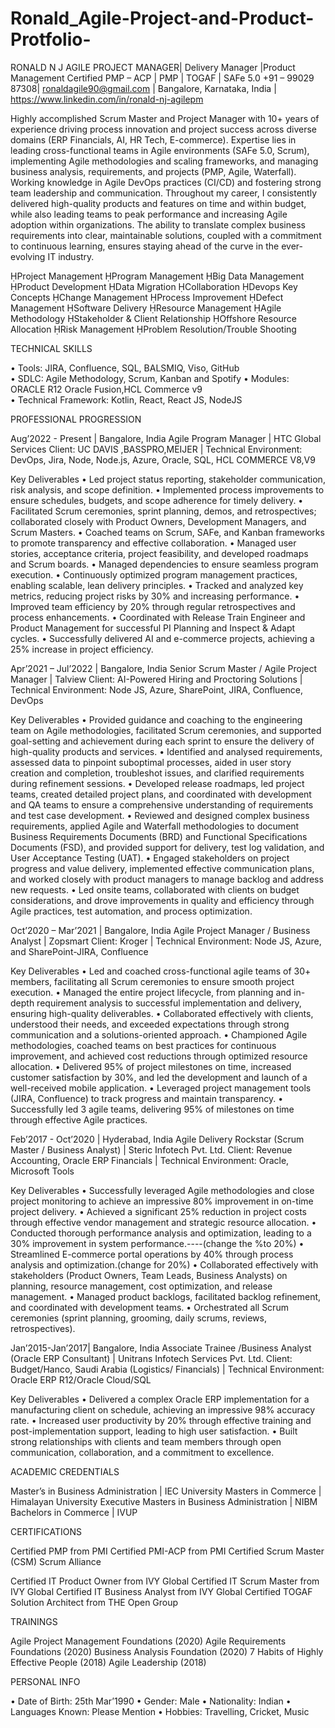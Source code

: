 # Ronald_Agile-Project-and-Product-Protfolio-
RONALD N J
 AGILE PROJECT MANAGER| Delivery Manager |Product Management 
Certified PMP – ACP | PMP | TOGAF | SAFe 5.0
+91 – 99029 87308| ronaldagile90@gmail.com | Bangalore, Karnataka, India | https://www.linkedin.com/in/ronald-nj-agilepm



Highly accomplished Scrum Master and Project Manager with 10+ years of experience driving process innovation and project success across diverse domains (ERP Financials, AI, HR Tech, E-commerce). Expertise lies in leading cross-functional teams in Agile environments (SAFe 5.0, Scrum), implementing Agile methodologies and scaling frameworks, and managing business analysis, requirements, and projects (PMP, Agile, Waterfall). Working knowledge in Agile DevOps practices (CI/CD) and fostering strong team leadership and communication. Throughout my career, I consistently delivered high-quality products and features on time and within budget, while also leading teams to peak performance and increasing Agile adoption within organizations. The ability to translate complex business requirements into clear, maintainable solutions, coupled with a commitment to continuous learning, ensures staying ahead of the curve in the ever-evolving IT industry.


Project Management Program Management Big Data Management Product Development Data Migration Collaboration
Devops Key Concepts Change Management Process Improvement Defect Management Software Delivery
Resource Management Agile Methodology Stakeholder & Client Relationship 
Offshore Resource Allocation Risk Management Problem Resolution/Trouble Shooting


TECHNICAL SKILLS

•	Tools: 			JIRA, Confluence, SQL, BALSMIQ, Viso, GitHub  
•	SDLC: 			Agile Methodology, Scrum, Kanban and Spotify
•	Modules: 			ORACLE R12 Oracle Fusion,HCL Commerce v9    
•	Technical Framework: 		Kotlin, React, React JS, NodeJS

PROFESSIONAL PROGRESSION

Aug’2022 - Present | Bangalore, India
Agile Program Manager | HTC Global Services
Client: UC DAVIS ,BASSPRO,MEIJER | Technical Environment: DevOps, Jira, Node, Node.js, Azure, Oracle, SQL, HCL COMMERCE V8,V9
 

Key Deliverables
•	Led project status reporting, stakeholder communication, risk analysis, and scope definition.
•	Implemented process improvements to ensure schedules, budgets, and scope adherence for timely delivery.
•	Facilitated Scrum ceremonies, sprint planning, demos, and retrospectives; collaborated closely with Product Owners, Development Managers, and Scrum Masters.
•	Coached teams on Scrum, SAFe, and Kanban frameworks to promote transparency and effective collaboration.
•	Managed user stories, acceptance criteria, project feasibility, and developed roadmaps and Scrum boards.
•	Managed dependencies to ensure seamless program execution.
•	Continuously optimized program management practices, enabling scalable, lean delivery principles.
•	Tracked and analyzed key metrics, reducing project risks by 30% and increasing performance.
•	Improved team efficiency by 20% through regular retrospectives and process enhancements.
•	Coordinated with Release Train Engineer and Product Management for successful PI Planning and Inspect & Adapt cycles.
•	Successfully delivered AI and e-commerce projects, achieving a 25% increase in project efficiency.

Apr’2021 – Jul’2022 | Bangalore, India
Senior Scrum Master / Agile Project Manager | Talview
Client: AI-Powered Hiring and Proctoring Solutions | Technical Environment: Node JS, Azure, SharePoint, JIRA, Confluence, DevOps  

Key Deliverables
•	Provided guidance and coaching to the engineering team on Agile methodologies, facilitated Scrum ceremonies, and supported goal-setting and achievement during each sprint to ensure the delivery of high-quality products and services.
•	Identified and analysed requirements, assessed data to pinpoint suboptimal processes, aided in user story creation and completion, troubleshot issues, and clarified requirements during refinement sessions.
•	Developed release roadmaps, led project teams, created detailed project plans, and coordinated with development and QA teams to ensure a comprehensive understanding of requirements and test case development.
•	Reviewed and designed complex business requirements, applied Agile and Waterfall methodologies to document Business Requirements Documents (BRD) and Functional Specifications Documents (FSD), and provided support for delivery, test log validation, and User Acceptance Testing (UAT).
•	Engaged stakeholders on project progress and value delivery, implemented effective communication plans, and worked closely with product managers to manage backlog and address new requests.
•	Led onsite teams, collaborated with clients on budget considerations, and drove improvements in quality and efficiency through Agile practices, test automation, and process optimization.

Oct’2020 – Mar’2021 | Bangalore, India
Agile Project Manager / Business Analyst | Zopsmart
Client: Kroger | Technical Environment: Node JS, Azure, and SharePoint-JIRA, Confluence

Key Deliverables
•	Led and coached cross-functional agile teams of 30+ members, facilitating all Scrum ceremonies to ensure smooth project execution.
•	Managed the entire project lifecycle, from planning and in-depth requirement analysis to successful implementation and delivery, ensuring high-quality deliverables.
•	Collaborated effectively with clients, understood their needs, and exceeded expectations through strong communication and a solutions-oriented approach.
•	Championed Agile methodologies, coached teams on best practices for continuous improvement, and achieved cost reductions through optimized resource allocation.
•	Delivered 95% of project milestones on time, increased customer satisfaction by 30%, and led the development and launch of a well-received mobile application.
•	Leveraged project management tools (JIRA, Confluence) to track progress and maintain transparency.
•	Successfully led 3 agile teams, delivering 95% of milestones on time through effective Agile practices.

Feb’2017 - Oct’2020 | Hyderabad, India
Agile Delivery Rockstar (Scrum Master / Business Analyst) | Steric Infotech Pvt. Ltd.
Client: Revenue Accounting, Oracle ERP Financials | Technical Environment: Oracle, Microsoft Tools

Key Deliverables
•	Successfully leveraged Agile methodologies and close project monitoring to achieve an impressive 80% improvement in on-time project delivery.
•	Achieved a significant 25% reduction in project costs through effective vendor management and strategic resource allocation.
•	Conducted thorough performance analysis and optimization, leading to a 30% improvement in system performance.----(change the %to 20%)
•	Streamlined E-commerce portal operations by 40% through process analysis and optimization.(change for 20%)
•	Collaborated effectively with stakeholders (Product Owners, Team Leads, Business Analysts) on planning, resource management, cost optimization, and release management.
•	Managed product backlogs, facilitated backlog refinement, and coordinated with development teams.
•	Orchestrated all Scrum ceremonies (sprint planning, grooming, daily scrums, reviews, retrospectives).

Jan’2015-Jan’2017| Bangalore, India
Associate Trainee /Business Analyst (Oracle ERP Consultant) | Unitrans Infotech Services Pvt. Ltd.
Client: Budget/Hanco, Saudi Arabia (Logistics/ Financials) | Technical Environment: Oracle ERP R12/Oracle Cloud/SQL

Key Deliverables
•	Delivered a complex Oracle ERP implementation for a manufacturing client on schedule, achieving an impressive 98% accuracy rate.
•	Increased user productivity by 20% through effective training and post-implementation support, leading to high user satisfaction.
•	Built strong relationships with clients and team members through open communication, collaboration, and a commitment to excellence.

ACADEMIC CREDENTIALS

Master’s in Business Administration | IEC University
Masters in Commerce | Himalayan University
Executive Masters in Business Administration | NIBM
Bachelors in Commerce | IVUP

CERTIFICATIONS

Certified PMP from PMI
Certified PMI-ACP from PMI
Certified Scrum Master (CSM) Scrum Alliance


Certified IT Product Owner from IVY Global
Certified IT Scrum Master from IVY Global
Certified IT Business Analyst from IVY Global
Certified TOGAF Solution Architect from THE Open Group

TRAININGS

Agile Project Management Foundations (2020)
Agile Requirements Foundations (2020)
Business Analysis Foundation (2020)
7 Habits of Highly Effective People (2018)
Agile Leadership (2018)

PERSONAL INFO

•	Date of Birth: 25th Mar’1990
•	Gender: Male
•	Nationality: Indian	•	Languages Known: Please Mention 
•	Hobbies: Travelling, Cricket, Music

